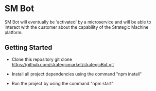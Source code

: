 # SM Bot

SM Bot will eventually be ‘activated’ by a microservice and will be able to interact with the customer about the capability of the Strategic Machine platform.

## Getting Started
* Clone this repository git clone https://github.com/strategicmarket/strategicBot.git

* Install all project dependencies using the command "npm install"
* Run the project by using the command "npm start"